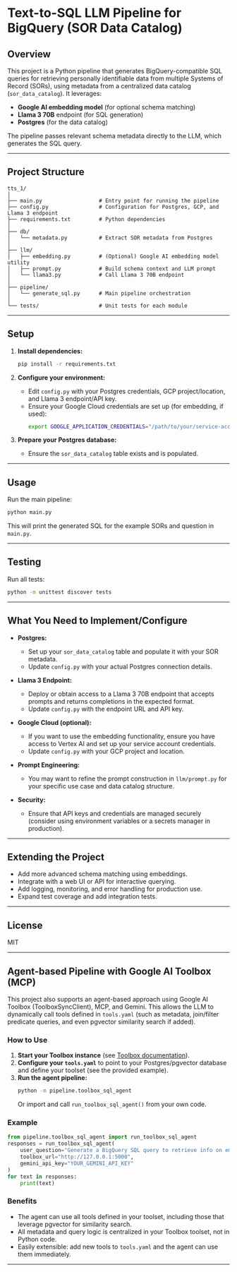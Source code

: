 # Text-to-SQL LLM Pipeline for BigQuery (SOR Data Catalog)

## Overview
This project is a Python pipeline that generates BigQuery-compatible SQL queries for retrieving personally identifiable data from multiple Systems of Record (SORs), using metadata from a centralized data catalog (`sor_data_catalog`). It leverages:
- **Google AI embedding model** (for optional schema matching)
- **Llama 3 70B** endpoint (for SQL generation)
- **Postgres** (for the data catalog)

The pipeline passes relevant schema metadata directly to the LLM, which generates the SQL query.

---

## Project Structure
```
tts_1/
│
├── main.py                  # Entry point for running the pipeline
├── config.py                # Configuration for Postgres, GCP, and Llama 3 endpoint
├── requirements.txt         # Python dependencies
│
├── db/
│   └── metadata.py          # Extract SOR metadata from Postgres
│
├── llm/
│   ├── embedding.py         # (Optional) Google AI embedding model utility
│   ├── prompt.py            # Build schema context and LLM prompt
│   └── llama3.py            # Call Llama 3 70B endpoint
│
├── pipeline/
│   └── generate_sql.py      # Main pipeline orchestration
│
└── tests/                   # Unit tests for each module
```

---

## Setup
1. **Install dependencies:**
   ```bash
   pip install -r requirements.txt
   ```

2. **Configure your environment:**
   - Edit `config.py` with your Postgres credentials, GCP project/location, and Llama 3 endpoint/API key.
   - Ensure your Google Cloud credentials are set up (for embedding, if used):
     ```bash
     export GOOGLE_APPLICATION_CREDENTIALS="/path/to/your/service-account.json"
     ```

3. **Prepare your Postgres database:**
   - Ensure the `sor_data_catalog` table exists and is populated.

---

## Usage
Run the main pipeline:
```bash
python main.py
```
This will print the generated SQL for the example SORs and question in `main.py`.

---

## Testing
Run all tests:
```bash
python -m unittest discover tests
```

---

## What You Need to Implement/Configure
- **Postgres:**
  - Set up your `sor_data_catalog` table and populate it with your SOR metadata.
  - Update `config.py` with your actual Postgres connection details.

- **Llama 3 Endpoint:**
  - Deploy or obtain access to a Llama 3 70B endpoint that accepts prompts and returns completions in the expected format.
  - Update `config.py` with the endpoint URL and API key.

- **Google Cloud (optional):**
  - If you want to use the embedding functionality, ensure you have access to Vertex AI and set up your service account credentials.
  - Update `config.py` with your GCP project and location.

- **Prompt Engineering:**
  - You may want to refine the prompt construction in `llm/prompt.py` for your specific use case and data catalog structure.

- **Security:**
  - Ensure that API keys and credentials are managed securely (consider using environment variables or a secrets manager in production).

---

## Extending the Project
- Add more advanced schema matching using embeddings.
- Integrate with a web UI or API for interactive querying.
- Add logging, monitoring, and error handling for production use.
- Expand test coverage and add integration tests.

---

## License
MIT 

---

## Agent-based Pipeline with Google AI Toolbox (MCP)

This project also supports an agent-based approach using Google AI Toolbox (ToolboxSyncClient), MCP, and Gemini. This allows the LLM to dynamically call tools defined in `tools.yaml` (such as metadata, join/filter predicate queries, and even pgvector similarity search if added).

### How to Use

1. **Start your Toolbox instance** (see [Toolbox documentation](https://github.com/google/toolbox)).
2. **Configure your `tools.yaml`** to point to your Postgres/pgvector database and define your toolset (see the provided example).
3. **Run the agent pipeline:**
   ```bash
   python -m pipeline.toolbox_sql_agent
   ```
   Or import and call `run_toolbox_sql_agent()` from your own code.

### Example
```python
from pipeline.toolbox_sql_agent import run_toolbox_sql_agent
responses = run_toolbox_sql_agent(
    user_question="Generate a BigQuery SQL query to retrieve info on employee payroll",
    toolbox_url="http://127.0.0.1:5000",
    gemini_api_key="YOUR_GEMINI_API_KEY"
)
for text in responses:
    print(text)
```

### Benefits
- The agent can use all tools defined in your toolset, including those that leverage pgvector for similarity search.
- All metadata and query logic is centralized in your Toolbox toolset, not in Python code.
- Easily extensible: add new tools to `tools.yaml` and the agent can use them immediately.

--- 